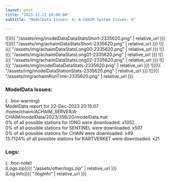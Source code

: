 ```yaml
---
layout: post
title: "2023-12-22 20:00:00"
subtitle: "ModelData Issues: 4; A-CHAIM System Issues: 0"

---
```


![]({{ "/assets/img/modelDataDataStatsShort-2335620.png" | relative_url }})
![]({{ "/assets/img/achaimDataStatsShort-2335620.png" | relative_url }})
![]({{ "/assets/img/achaimDataStatsLong00-2335620.png" | relative_url }})
![]({{ "/assets/img/achaimDataStatsLong01-2335620.png" | relative_url }})
![]({{ "/assets/img/achaimDataStatsLong02-2335620.png" | relative_url }})
![]({{ "/assets/img/modelDataDataStats-2335620.png" | relative_url }})
![]({{ "/assets/img/modelDataStationStats-2335620.png" | relative_url }})
![]({{ "/assets/img/achaimRunTime-2335620.png" | relative_url }})


### ModelData Issues:  
  
{: .box-warning}  
 ModelData report for 22-Dec-2023 20:15:07   
 /home/chaim/ACHAIM_SERVER/A-CHAIM/modelData/2023/356/20/modelData.mat   
 0% of all possible stations for IONO were downloaded. x1052   
 0% of all possible stations for SENTINEL were downloaded. x507   
 0% of all possible stations for CHAIN were downloaded. x49   
 13.7124% of all possible stations for KARTVERKET were downloaded. x21   
  


### Logs:  
  
{: .box-note}  
[Logs.zip]({{ "/assets/other/logs.zip" | relative_url }})  
[Log Info]({{ "/logInfo" | relative_url }})  

